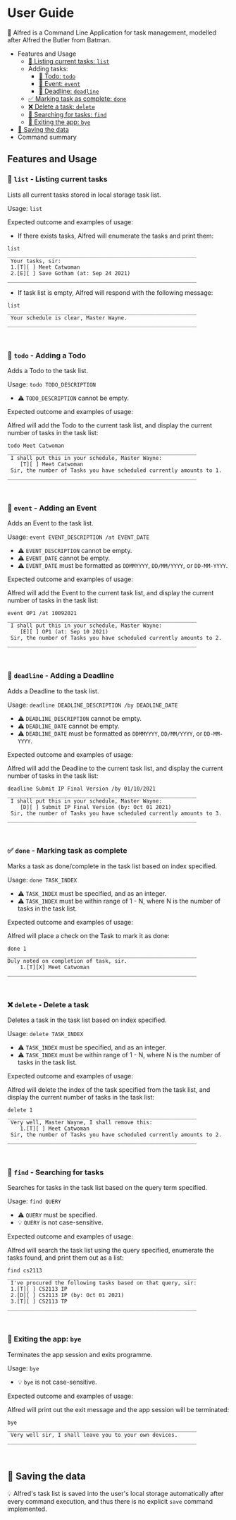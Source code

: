 # User Guide
:older_man: Alfred is a Command Line Application for task management, modelled after Alfred the Butler from Batman.

- Features and Usage
  - [:scroll: Listing current tasks: `list`](#list)
  - Adding tasks:
    - [:bookmark: Todo: `todo`](#todo)
    - [:calendar: Event: `event`](#event)
    - [:pushpin: Deadline: `deadline`](#deadline)
  - [:white_check_mark: Marking task as complete: `done`](#done)
  - [:x: Delete a task: `delete`](#delete)
  - [:mag_right: Searching for tasks: `find`](#find)
  - [:door: Exiting the app: `bye`](#exit)
- [:floppy_disk: Saving the data](#save)
- Command summary

## Features and Usage

### <a name="list"></a>:scroll: `list` - Listing current tasks
Lists all current tasks stored in local storage task list.

Usage: `list`

Expected outcome and examples of usage:

- If there exists tasks, Alfred will enumerate the tasks and print them:
```
list
____________________________________________________________
 Your tasks, sir:
 1.[T][ ] Meet Catwoman
 2.[E][ ] Save Gotham (at: Sep 24 2021)
____________________________________________________________
```
- If task list is empty, Alfred will respond with the following message:
```
list
____________________________________________________________
 Your schedule is clear, Master Wayne.
____________________________________________________________
```
<br />

### <a name="todo"></a>:bookmark: `todo` - Adding a Todo
Adds a Todo to the task list.

Usage: `todo TODO_DESCRIPTION`
- :warning: `TODO_DESCRIPTION` cannot be empty.

Expected outcome and examples of usage:

Alfred will add the Todo to the current task list, and 
display the current number of tasks in the task list:
```
todo Meet Catwoman
____________________________________________________________
 I shall put this in your schedule, Master Wayne: 
    [T][ ] Meet Catwoman
 Sir, the number of Tasks you have scheduled currently amounts to 1.
____________________________________________________________
```
<br />

### <a name="event"></a>:calendar: `event` - Adding an Event
Adds an Event to the task list.

Usage: `event EVENT_DESCRIPTION /at EVENT_DATE`
- :warning: `EVENT_DESCRIPTION` cannot be empty.
- :warning: `EVENT_DATE` cannot be empty.
- :warning: `EVENT_DATE` must be formatted as `DDMMYYYY`, `DD/MM/YYYY`, or `DD-MM-YYYY`.

Expected outcome and examples of usage: 

Alfred will add the Event to the current task list, and
display the current number of tasks in the task list:
```
event OP1 /at 10092021
____________________________________________________________
 I shall put this in your schedule, Master Wayne:
    [E][ ] OP1 (at: Sep 10 2021)
 Sir, the number of Tasks you have scheduled currently amounts to 2.
____________________________________________________________
```
<br />

### <a name="deadline"></a>:pushpin: `deadline` - Adding a Deadline
Adds a Deadline to the task list.

Usage: `deadline DEADLINE_DESCRIPTION /by DEADLINE_DATE`
- :warning: `DEADLINE_DESCRIPTION` cannot be empty.
- :warning: `DEADLINE_DATE` cannot be empty.
- :warning: `DEADLINE_DATE` must be formatted as `DDMMYYYY`, `DD/MM/YYYY`, or `DD-MM-YYYY`.

Expected outcome and examples of usage:

Alfred will add the Deadline to the current task list, and
display the current number of tasks in the task list:
```
deadline Submit IP Final Version /by 01/10/2021
____________________________________________________________
 I shall put this in your schedule, Master Wayne: 
    [D][ ] Submit IP Final Version (by: Oct 01 2021)
 Sir, the number of Tasks you have scheduled currently amounts to 3.
____________________________________________________________
```
<br />

### <a name="done"></a>:white_check_mark: `done` - Marking task as complete
Marks a task as done/complete in the task list based on index specified.

Usage: `done TASK_INDEX`
- :warning: `TASK_INDEX` must be specified, and as an integer.
- :warning: `TASK_INDEX` must be within range of 1 - N, where N is the number of tasks in the task list.

Expected outcome and examples of usage:

Alfred will place a check on the Task to mark it as done:
```
done 1
____________________________________________________________
Duly noted on completion of task, sir.
    1.[T][X] Meet Catwoman
____________________________________________________________
```
<br />

### <a name="delete"></a>:x: `delete` - Delete a task
Deletes a task in the task list based on index specified.

Usage: `delete TASK_INDEX`
- :warning: `TASK_INDEX` must be specified, and as an integer.
- :warning: `TASK_INDEX` must be within range of 1 - N, where N is the number of tasks in the task list.

Expected outcome and examples of usage:

Alfred will delete the index of the task specified from the task list,
and display the current number of tasks in the task list:
```
delete 1
____________________________________________________________
 Very well, Master Wayne, I shall remove this: 
    1.[T][ ] Meet Catwoman
 Sir, the number of Tasks you have scheduled currently amounts to 2.
____________________________________________________________
```
<br />

### <a name="find"></a>:mag_right: `find` - Searching for tasks
Searches for tasks in the task list based on the query term specified.

Usage: `find QUERY`
- :warning: `QUERY` must be specified.
- :bulb: `QUERY` is not case-sensitive.

Expected outcome and examples of usage:

Alfred will search the task list using the query specified, enumerate the tasks found,
and print them out as a list:
```
find cs2113
____________________________________________________________
 I've procured the following tasks based on that query, sir:
 1.[T][ ] CS2113 IP
 2.[D][ ] CS2113 IP (by: Oct 01 2021)
 3.[T][ ] CS2113 TP
____________________________________________________________
```
<br />

### <a name="exit"></a>:door: Exiting the app: `bye`
Terminates the app session and exits programme.

Usage: `bye`
- :bulb: `bye` is not case-sensitive.

Expected outcome and examples of usage:

Alfred will print out the exit message and the app session will be terminated:
```
bye
____________________________________________________________
 Very well sir, I shall leave you to your own devices.
____________________________________________________________
```
<br />


## <a name="save"></a>:floppy_disk: Saving the data
:bulb: Alfred's task list is saved into the user's local storage automatically after every command
execution, and thus there is no explicit `save` command implemented.

